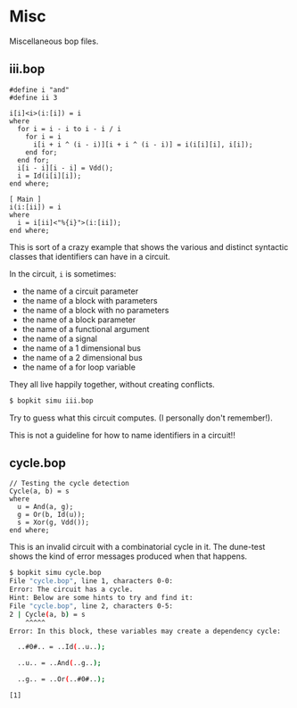 # Misc

Miscellaneous bop files.

## iii.bop

<!-- $MDX file=iii.bop -->
```bopkit
#define i "and"
#define ii 3

i[i]<i>(i:[i]) = i
where
  for i = i - i to i - i / i
    for i = i
      i[i + i ^ (i - i)][i + i ^ (i - i)] = i(i[i][i], i[i]);
    end for;
  end for;
  i[i - i][i - i] = Vdd();
  i = Id(i[i][i]);
end where;

[ Main ]
i(i:[ii]) = i
where
  i = i[ii]<"%{i}">(i:[ii]);
end where;
```

This is sort of a crazy example that shows the various and distinct syntactic
classes that identifiers can have in a circuit.

In the circuit, `i` is sometimes:

- the name of a circuit parameter
- the name of a block with parameters
- the name of a block with no parameters
- the name of a block parameter
- the name of a functional argument
- the name of a signal
- the name of a 1 dimensional bus
- the name of a 2 dimensional bus
- the name of a for loop variable

They all live happily together, without creating conflicts.

<!-- $MDX skip -->
```sh
$ bopkit simu iii.bop
```

Try to guess what this circuit computes. (I personally don't remember!).

This is not a guideline for how to name identifiers in a circuit!!

## cycle.bop

<!-- $MDX file=cycle.bop -->
```bopkit
// Testing the cycle detection
Cycle(a, b) = s
where
  u = And(a, g);
  g = Or(b, Id(u));
  s = Xor(g, Vdd());
end where;
```

This is an invalid circuit with a combinatorial cycle in it. The dune-test shows
the kind of error messages produced when that happens.

```sh
$ bopkit simu cycle.bop
File "cycle.bop", line 1, characters 0-0:
Error: The circuit has a cycle.
Hint: Below are some hints to try and find it:
File "cycle.bop", line 2, characters 0-5:
2 | Cycle(a, b) = s
    ^^^^^
Error: In this block, these variables may create a dependency cycle:

  ..#0#.. = ..Id(..u..);

  ..u.. = ..And(..g..);

  ..g.. = ..Or(..#0#..);

[1]
```
